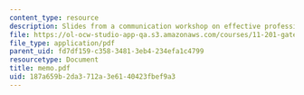 ```yaml
---
content_type: resource
description: Slides from a communication workshop on effective professional writing.
file: https://ol-ocw-studio-app-qa.s3.amazonaws.com/courses/11-201-gateway-planning-action-fall-2007/187a659b2da3712a3e6140423fbef9a3_memo.pdf
file_type: application/pdf
parent_uid: fd7df159-c358-3481-3eb4-234efa1c4799
resourcetype: Document
title: memo.pdf
uid: 187a659b-2da3-712a-3e61-40423fbef9a3
---
```

